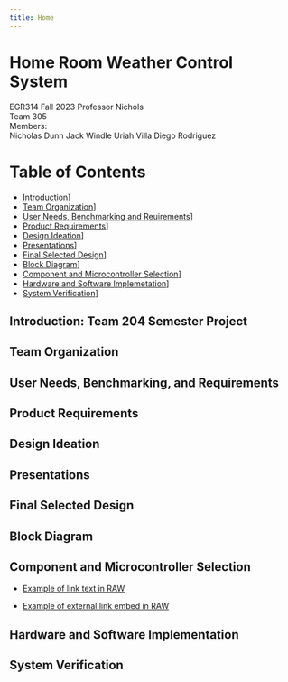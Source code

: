```yaml
---
title: Home
---
```


# Home Room Weather Control System

EGR314 Fall 2023 
Professor Nichols  
Team 305  
Members:    
Nicholas Dunn
Jack Windle
Uriah Villa
Diego Rodriguez


# Table of Contents
* [Introduction]([https://egr314-team-305.github.io/Team305.github.io/#introduction-team-204-semester-project)]
* [Team Organization]([https://egr314-team-305.github.io/Team305.github.io/#team-organization)]
* [User Needs, Benchmarking and Reuirements]([https://egr314-team-305.github.io/Team305.github.io/#user-needs-benchmarking-and-requirements)]
* [Product Requirements]([https://egr314-team-305.github.io/Team305.github.io/#product-requirements)]
* [Design Ideation]([https://egr314-team-305.github.io/Team305.github.io/#design-ideation)]
* [Presentations]([https://egr314-team-305.github.io/Team305.github.io/#presentations)]
* [Final Selected Design]([https://egr314-team-305.github.io/Team305.github.io/#final-selected-design)]
* [Block Diagram]([https://egr314-team-305.github.io/Team305.github.io/#block-diagram)]
* [Component and Microcontroller Selection]([https://egr314-team-305.github.io/Team305.github.io/#block-diagram)]
* [Hardware and Software Implemetation]([https://egr314-team-305.github.io/Team305.github.io/#hardware-and-software-implementation)]
* [System Verification]([https://egr314-team-305.github.io/Team305.github.io/#system-verification)]

## Introduction: Team 204 Semester Project   
  
## Team Organization

## User Needs, Benchmarking, and Requirements  

## Product Requirements 

## Design Ideation

## Presentations

## Final Selected Design  

## Block Diagram
  
## Component and Microcontroller Selection  
  
* [Example of link text in RAW](/MicroSelect)

* [Example of external link embed in RAW](https://doadsheets/d/1ZWJujIUSddGSwfPPaxeSsj4ZDpHQYlIZ/edit#gid=2120733341)

## Hardware and Software Implementation

## System Verification 
